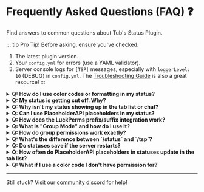 # Frequently Asked Questions (FAQ) ❓

Find answers to common questions about Tub's Status Plugin.

::: tip Pro Tip!
Before asking, ensure you've checked:
1.  The latest plugin version.
2.  Your `config.yml` for errors (use a YAML validator).
3.  Server console logs for `[TSP]` messages, especially with `loggerLevel: 10` (DEBUG) in `config.yml`.
The [Troubleshooting Guide](./troubleshooting.md) is also a great resource!
:::

<details>
  <summary><b>Q: How do I use color codes or formatting in my status?</b></summary>
  You can use standard Minecraft `&` codes if you have the appropriate `StatusPlugin.formatting. &lttype&gt` permission (e.g., `StatusPlugin.formatting.color`, `StatusPlugin.formatting.bold`). For example:

  *   `&c` for Red, `&a` for Green, `&l` for Bold, `&o` for Italic.
  *   To set a status like "&cImportant &lNotice", you would type: `/status &cImportant&_&lNotice`
  *   Use `&_` to represent a space, as regular spaces might be trimmed by the command parser depending on your setup.
  *   View all codes with `/tsp help colorcodes`.
</details>

<details>
  <summary><b>Q: My status is getting cut off. Why?</b></summary>
  This is likely due to the `maxStatusLength` setting in `config.yml` (default is 15 characters). This limit applies to the *displayed* characters, not including color codes or PlaceholderAPI placeholders. An admin can change this limit with `/tsp setmaxlength &ltlength&gt`.
</details>

<details>
  <summary><b>Q: Why isn't my status showing up in the tab list or chat?</b></summary>
  Check these settings in `config.yml`:

  *   `changeTablistNames: true` (for tab list display)
  *   `chatFormatter: true` (for status in chat messages)
  If these are true and it's still not working, ensure no other plugin is overriding tab list or chat formatting with higher priority. Also, tab list updates might sometimes require a player relog or server restart to fully propagate for all clients. The plugin does attempt to refresh tab names periodically (every 30 seconds). Check console for errors and ensure you have permissions to set a status.
</details>

<details>
  <summary><b>Q: Can I use PlaceholderAPI placeholders in my status?</b></summary>
  Yes! If PlaceholderAPI is installed on your server and you have the `StatusPlugin.placeholders` permission, you can include PAPI placeholders from *other* plugins in your status message (e.g., `/status My balance: %vault_eco_balance%`). These will be parsed and displayed.
</details>

<details>
  <summary><b>Q: How does the LuckPerms prefix/suffix integration work?</b></summary>
  If LuckPerms is installed and you have the `StatusPlugin.placeholders` permission, you can use `%LP_prefix%` and `%LP_suffix%` in your status message. The plugin will replace these with your current LuckPerms prefix and suffix. For example: `/status %LP_prefix%&7MyText&f%LP_suffix%`.
</details>

<details>
  <summary><b>Q: What is "Group Mode" and how do I use it?</b></summary>
  If `groupMode: true` is set in `config.yml`:

  *   Players (unless admins) cannot set custom statuses with `/status &ltmessage&gt`.
  *   They must choose a status from predefined groups using `/status &ltgroupname&gt`.
  *   Groups are defined in `config.yml` under `statusGroups`, each with a `status` and an optional `permissions` list.
  *   To use a group, a player needs `StatusPlugin.group.set` AND either one of the permissions in the group's `permissions` list (if defined and not empty) OR just `StatusPlugin.group.set` if the group has no specific permissions list. See the [Configuration Guide](./configuration.md#statusgroups) for details.
</details>

<details>
  <summary><b>Q: How do group permissions work exactly?</b></summary>

  1.  To use the `/status &ltgroupname&gt` command, a player needs the base `StatusPlugin.group.set` permission (default: true).
  2.  For a *specific group* (e.g., `vip_group` defined in `config.yml`):
      *   If `statusGroups.vip_group.permissions` is defined in `config.yml` and contains permissions like `['my.vip.perm']`, the player needs `my.vip.perm` (or any other permission from that list).
      *   If `statusGroups.vip_group.permissions` is *not* defined, or is an empty list `[]`, then having `StatusPlugin.group.set` is sufficient to use `vip_group`.
  Admins with `StatusPlugin.admin.setStatus` can set any group for any player, bypassing the target's permission checks for groups.
</details>

<details>
  <summary><b>Q: What's the difference between `/status` and `/tsp`?</b></summary>

  *   `/status`: Primarily for players to manage their own status (e.g., `/status &ltmessage&gt`, `/status &ltgroupname&gt`, `/status remove`). Admins can also use it to manage *other* players' statuses (e.g., `/status &ltplayer&gt &ltmessage&gt`). Player-only command.
  *   `/tsp`: Primarily for plugin administration (e.g., `/tsp reload`, `/tsp setmaxlength`, `/tsp info`, `/tsp help`). It also offers admin commands to manage other players' statuses (e.g., `/tsp setstatus &ltplayer&gt &ltmessage&gt`, `/tsp remove &ltplayer&gt`) and can be used from the console.
</details>

<details>
  <summary><b>Q: Do statuses save if the server restarts?</b></summary>
  Yes, player statuses are saved to `plugins/TubsStatusPlugin/statuses.yml` and are reloaded when the server starts or when `/tsp reload` is used.
</details>

<details>
  <summary><b>Q: How often do PlaceholderAPI placeholders in statuses update in the tab list?</b></summary>
  The plugin schedules a task to refresh player display names (which includes parsing PAPI placeholders in statuses) in the tab list approximately every 30 seconds (600 game ticks) by default if `changeTablistNames: true`.
</details>

<details>
  <summary><b>Q: What if I use a color code I don't have permission for?</b></summary>
  The `StatusManager` attempts to strip formatting codes for which the player does not have the corresponding `StatusPlugin.formatting.&lttype&gt` permission. For example, if you try to use `&c` (red) without `StatusPlugin.formatting.color`, the `&c` will be removed, and the text will appear in the default color or the last permitted color.
</details>

---

Still stuck? Visit our [community discord](https://discord.pluginz.dev) for help!